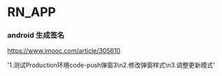 # RN_APP

### android 生成签名
https://www.imooc.com/article/305610

'1.测试Production环境code-push弹窗3\n2.修改弹窗样式\n3.调整更新模式'
